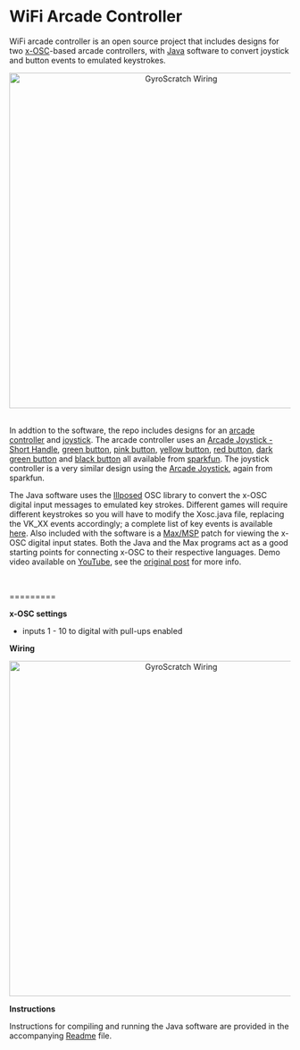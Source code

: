 WiFi Arcade Controller
======================

WiFi arcade controller is an open source project that includes designs for two [x-OSC](http://www.x-io.co.uk/x-osc/)-based arcade controllers, with [Java](http://www.java.com/en/) software to convert joystick and button events to emulated keystrokes.  

<div align="center">
<img src="https://raw.github.com/xioTechnologies/WiFi-Arcade-Controller/master/Arcade%20Controller/Arcade%20Controller.jpg" alt="GyroScratch Wiring" style="width: 600px;"/>
</div>
</br>

In addtion to the software, the repo includes designs for an <a href="https://github.com/xioTechnologies/WiFi-Arcade-Controller/blob/master/Arcade%20Controller/Arcade%20Controller.jpg" target="blank">arcade controller</a> and <a href="https://github.com/xioTechnologies/WiFi-Arcade-Controller/blob/master/Joystick/Joystick.jpg" target="blank">joystick</a>. The arcade controller uses an  <a href="https://www.sparkfun.com/products/9182" target="blank" > Arcade Joystick - Short Handle</a>, <a href="https://www.sparkfun.com/products/9179" target="blank" > green button</a>, <a href="https://www.sparkfun.com/products/9177" target="blank" > pink button</a>, <a href="https://www.sparkfun.com/products/9180" target="blank" > yellow button</a>, <a href="https://www.sparkfun.com/products/9336" target="blank" > red button</a>, <a href="https://www.sparkfun.com/products/9341" target="blank" > dark green button</a> and <a href="https://www.sparkfun.com/products/9339" target="blank" > black button</a> all available from <a href="https://www.sparkfun.com/" target="blank" >sparkfun</a>. The joystick controller is a very similar design using the <a href="https://www.sparkfun.com/products/9136" target="blank" > Arcade Joystick</a>, again from sparkfun. 

The Java software uses the <a href="http://www.illposed.com/software/javaosc.html" target="blank" >Illposed</a> OSC library to convert the x-OSC digital input messages to emulated key strokes. Different games will require different keystrokes so you will have to modify the Xosc.java file, replacing the VK_XX events accordingly; a complete list of key events is available <a href="http://download.java.net/jdk8/docs/api/java/awt/event/KeyEvent.html" target="blank" >here</a>. Also included with the software is a <a href="http://cycling74.com/products/max/" target="blank">Max/MSP</a> patch for viewing the x-OSC digital input states. Both the Java and the Max programs act as a good starting points for connecting x-OSC to their respective languages. Demo video available on [YouTube](http://www.youtube.com/watch?v=TtZ6ahxkCSI), see the [original post](http://www.x-io.co.uk/wifi-arcade-controller/) for more info.

</br>

=========

**x-OSC settings**

* inputs 1 - 10 to digital with pull-ups enabled

**Wiring**
<div align="center">
<img src="http://www.x-io.co.uk/wordpress/wp-content/uploads/2013/09/WiFi-Arcade-Controller-Wiring.png" alt="GyroScratch Wiring" style="width: 600px;"/>
</div>


**Instructions** 

Instructions for compiling and running the Java software are provided in the accompanying <a href="https://raw.github.com/xioTechnologies/WiFi-Arcade-Controller/master/Keyboard%20Emulation/Readme.txt" target="blank" > Readme</a> file.


